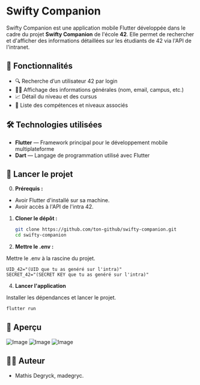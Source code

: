 # Swifty Companion

Swifty Companion est une application mobile Flutter développée dans le cadre du projet **Swifty Companion** de l'école **42**. Elle permet de rechercher et d'afficher des informations détaillées sur les étudiants de 42 via l'API de l'intranet.

## 📱 Fonctionnalités

- 🔍 Recherche d’un utilisateur 42 par login
- 🧑‍🎓 Affichage des informations générales (nom, email, campus, etc.)
- 📈 Détail du niveau et des cursus
- 🧠 Liste des compétences et niveaux associés

## 🛠️ Technologies utilisées

- **Flutter** — Framework principal pour le développement mobile multiplateforme
- **Dart** — Langage de programmation utilisé avec Flutter

## 🚀 Lancer le projet

0. **Prérequis :**

  - Avoir Flutter d'installé sur sa machine.
  - Avoir accès à l'API de l'intra 42.

1. **Cloner le dépôt :**

   ```bash
   git clone https://github.com/ton-github/swifty-companion.git
   cd swifty-companion
   ```
   
3. **Mettre le .env :**

  Mettre le .env à la rascine du projet.

  ```.env
  UID_42="(UID que tu as genéré sur l'intra)"
  SECRET_42="(SECRET KEY que tu as genéré sur l'intra)"
  ```

4. **Lancer l'application**

  Installer les dépendances et lancer le projet.

  ```bash
  flutter run
  ```

## 📸 Aperçu

![Image](https://github.com/user-attachments/assets/2a313cab-e4c8-4b70-834f-e10a2ae1bf63)
![Image](https://github.com/user-attachments/assets/f2e8adfe-615c-4fb6-8901-bf230b38bb8d)
![Image](https://github.com/user-attachments/assets/a2fa9458-cc43-487a-bf77-770d6fe2fe8a)

## 🧑‍💻 Auteur

- Mathis Degryck, madegryc.
